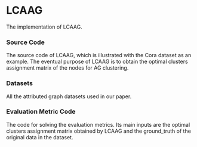 # LCAAG
The implementation of LCAAG.
### Source Code
The source code of LCAAG, which is illustrated with the Cora dataset as an example.
The eventual purpose of LCAAG is to obtain the optimal clusters assignment matrix of the nodes for AG clustering.
### Datasets
All the attributed graph datasets used in our paper.
### Evaluation Metric Code
The code for solving the evaluation metrics.
Its main inputs are the optimal clusters assignment matrix obtained by LCAAG and the ground_truth of the original data in the dataset.

